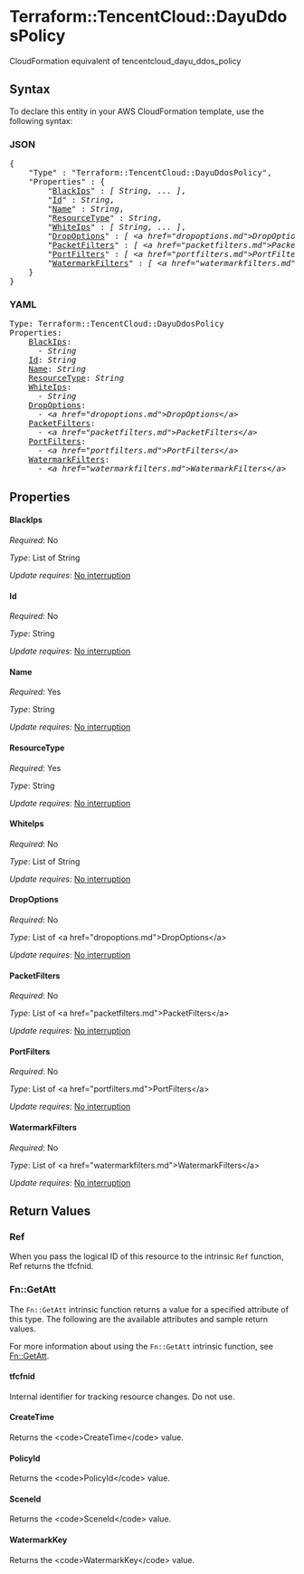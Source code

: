 # Terraform::TencentCloud::DayuDdosPolicy

CloudFormation equivalent of tencentcloud_dayu_ddos_policy

## Syntax

To declare this entity in your AWS CloudFormation template, use the following syntax:

### JSON

<pre>
{
    "Type" : "Terraform::TencentCloud::DayuDdosPolicy",
    "Properties" : {
        "<a href="#blackips" title="BlackIps">BlackIps</a>" : <i>[ String, ... ]</i>,
        "<a href="#id" title="Id">Id</a>" : <i>String</i>,
        "<a href="#name" title="Name">Name</a>" : <i>String</i>,
        "<a href="#resourcetype" title="ResourceType">ResourceType</a>" : <i>String</i>,
        "<a href="#whiteips" title="WhiteIps">WhiteIps</a>" : <i>[ String, ... ]</i>,
        "<a href="#dropoptions" title="DropOptions">DropOptions</a>" : <i>[ &lt;a href=&#34;dropoptions.md&#34;&gt;DropOptions&lt;/a&gt;, ... ]</i>,
        "<a href="#packetfilters" title="PacketFilters">PacketFilters</a>" : <i>[ &lt;a href=&#34;packetfilters.md&#34;&gt;PacketFilters&lt;/a&gt;, ... ]</i>,
        "<a href="#portfilters" title="PortFilters">PortFilters</a>" : <i>[ &lt;a href=&#34;portfilters.md&#34;&gt;PortFilters&lt;/a&gt;, ... ]</i>,
        "<a href="#watermarkfilters" title="WatermarkFilters">WatermarkFilters</a>" : <i>[ &lt;a href=&#34;watermarkfilters.md&#34;&gt;WatermarkFilters&lt;/a&gt;, ... ]</i>
    }
}
</pre>

### YAML

<pre>
Type: Terraform::TencentCloud::DayuDdosPolicy
Properties:
    <a href="#blackips" title="BlackIps">BlackIps</a>: <i>
      - String</i>
    <a href="#id" title="Id">Id</a>: <i>String</i>
    <a href="#name" title="Name">Name</a>: <i>String</i>
    <a href="#resourcetype" title="ResourceType">ResourceType</a>: <i>String</i>
    <a href="#whiteips" title="WhiteIps">WhiteIps</a>: <i>
      - String</i>
    <a href="#dropoptions" title="DropOptions">DropOptions</a>: <i>
      - &lt;a href=&#34;dropoptions.md&#34;&gt;DropOptions&lt;/a&gt;</i>
    <a href="#packetfilters" title="PacketFilters">PacketFilters</a>: <i>
      - &lt;a href=&#34;packetfilters.md&#34;&gt;PacketFilters&lt;/a&gt;</i>
    <a href="#portfilters" title="PortFilters">PortFilters</a>: <i>
      - &lt;a href=&#34;portfilters.md&#34;&gt;PortFilters&lt;/a&gt;</i>
    <a href="#watermarkfilters" title="WatermarkFilters">WatermarkFilters</a>: <i>
      - &lt;a href=&#34;watermarkfilters.md&#34;&gt;WatermarkFilters&lt;/a&gt;</i>
</pre>

## Properties

#### BlackIps

_Required_: No

_Type_: List of String

_Update requires_: [No interruption](https://docs.aws.amazon.com/AWSCloudFormation/latest/UserGuide/using-cfn-updating-stacks-update-behaviors.html#update-no-interrupt)

#### Id

_Required_: No

_Type_: String

_Update requires_: [No interruption](https://docs.aws.amazon.com/AWSCloudFormation/latest/UserGuide/using-cfn-updating-stacks-update-behaviors.html#update-no-interrupt)

#### Name

_Required_: Yes

_Type_: String

_Update requires_: [No interruption](https://docs.aws.amazon.com/AWSCloudFormation/latest/UserGuide/using-cfn-updating-stacks-update-behaviors.html#update-no-interrupt)

#### ResourceType

_Required_: Yes

_Type_: String

_Update requires_: [No interruption](https://docs.aws.amazon.com/AWSCloudFormation/latest/UserGuide/using-cfn-updating-stacks-update-behaviors.html#update-no-interrupt)

#### WhiteIps

_Required_: No

_Type_: List of String

_Update requires_: [No interruption](https://docs.aws.amazon.com/AWSCloudFormation/latest/UserGuide/using-cfn-updating-stacks-update-behaviors.html#update-no-interrupt)

#### DropOptions

_Required_: No

_Type_: List of &lt;a href=&#34;dropoptions.md&#34;&gt;DropOptions&lt;/a&gt;

_Update requires_: [No interruption](https://docs.aws.amazon.com/AWSCloudFormation/latest/UserGuide/using-cfn-updating-stacks-update-behaviors.html#update-no-interrupt)

#### PacketFilters

_Required_: No

_Type_: List of &lt;a href=&#34;packetfilters.md&#34;&gt;PacketFilters&lt;/a&gt;

_Update requires_: [No interruption](https://docs.aws.amazon.com/AWSCloudFormation/latest/UserGuide/using-cfn-updating-stacks-update-behaviors.html#update-no-interrupt)

#### PortFilters

_Required_: No

_Type_: List of &lt;a href=&#34;portfilters.md&#34;&gt;PortFilters&lt;/a&gt;

_Update requires_: [No interruption](https://docs.aws.amazon.com/AWSCloudFormation/latest/UserGuide/using-cfn-updating-stacks-update-behaviors.html#update-no-interrupt)

#### WatermarkFilters

_Required_: No

_Type_: List of &lt;a href=&#34;watermarkfilters.md&#34;&gt;WatermarkFilters&lt;/a&gt;

_Update requires_: [No interruption](https://docs.aws.amazon.com/AWSCloudFormation/latest/UserGuide/using-cfn-updating-stacks-update-behaviors.html#update-no-interrupt)

## Return Values

### Ref

When you pass the logical ID of this resource to the intrinsic `Ref` function, Ref returns the tfcfnid.

### Fn::GetAtt

The `Fn::GetAtt` intrinsic function returns a value for a specified attribute of this type. The following are the available attributes and sample return values.

For more information about using the `Fn::GetAtt` intrinsic function, see [Fn::GetAtt](https://docs.aws.amazon.com/AWSCloudFormation/latest/UserGuide/intrinsic-function-reference-getatt.html).

#### tfcfnid

Internal identifier for tracking resource changes. Do not use.

#### CreateTime

Returns the &lt;code&gt;CreateTime&lt;/code&gt; value.

#### PolicyId

Returns the &lt;code&gt;PolicyId&lt;/code&gt; value.

#### SceneId

Returns the &lt;code&gt;SceneId&lt;/code&gt; value.

#### WatermarkKey

Returns the &lt;code&gt;WatermarkKey&lt;/code&gt; value.

